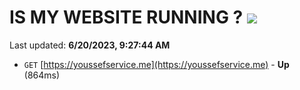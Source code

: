 # IS MY WEBSITE RUNNING ? [![](https://img.shields.io/static/v1?label=Sponsor&message=%E2%9D%A4&logo=GitHub&color=%23fe8e86)](https://github.com/sponsors/<username>)

Last updated: **6/20/2023, 9:27:44 AM**

- `GET` [https://youssefservice.me](https://youssefservice.me) - **Up** (864ms)
